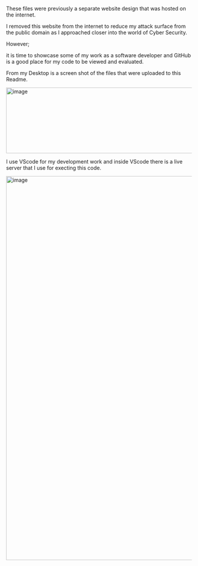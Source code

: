 These files were previously a separate website design that was hosted on the internet.

I removed this website from the internet to reduce my attack surface from the public domain as I approached closer into the world of Cyber Security.

However;

it is time to showcase some of my work as a software developer and GitHub is a good place for my code to be viewed and evaluated.

From my Desktop is a screen shot of the files that were uploaded to this Readme.

<img width="632" height="178" alt="image" src="https://github.com/user-attachments/assets/a71a7355-e7c2-4d35-be75-948b1c80ddf7" />

I use VScode for my development work and inside VScode there is a live server that I use for execting this code.

<img width="1177" height="1041" alt="image" src="https://github.com/user-attachments/assets/02e0e8d9-7f02-409e-8244-0332c36b5d41" />
